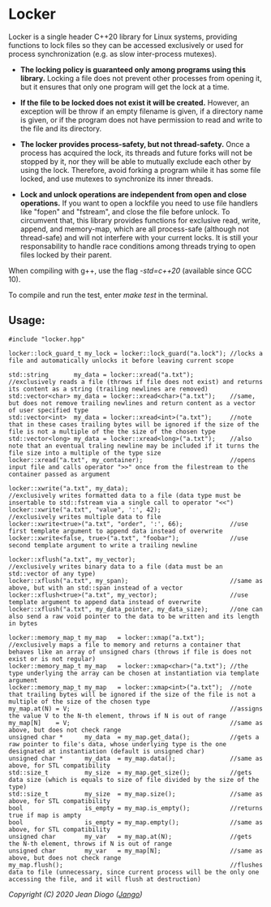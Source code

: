 # Locker

Locker is a single header C++20 library for Linux systems, providing functions to lock files so they can be accessed exclusively or used for process synchronization (e.g. as slow inter-process mutexes).

- **The locking policy is guaranteed only among programs using this library.** Locking a file does not prevent other processes from opening it, but it ensures that only one program will get the lock at a time.

- **If the file to be locked does not exist it will be created.** However, an exception will be throw if an empty filename is given, if a directory name is given, or if the program does not have permission to read and write to the file and its directory.

- **The locker provides process-safety, but not thread-safety.** Once a process has acquired the lock, its threads and future forks will not be stopped by it, nor they will be able to mutually exclude each other by using the lock. Therefore, avoid forking a program while it has some file locked, and use mutexes to synchronize its inner threads.

- **Lock and unlock operations are independent from open and close operations.** If you want to open a lockfile you need to use file handlers like "fopen" and "fstream", and close the file before unlock. To circumvent that, this library provides functions for exclusive read, write, append, and memory-map, which are all process-safe (although not thread-safe) and will not interfere with your current locks. It is still your responsability to handle race conditions among threads trying to open files locked by their parent.

When compiling with g++, use the flag *-std=c++20* (available since GCC 10).

To compile and run the test, enter *make test* in the terminal.

## Usage:
```
#include "locker.hpp"

locker::lock_guard_t my_lock = locker::lock_guard("a.lock"); //locks a file and automatically unlocks it before leaving current scope

std::string       my_data = locker::xread("a.txt");          //exclusively reads a file (throws if file does not exist) and returns its content as a string (trailing newlines are removed)
std::vector<char> my_data = locker::xread<char>("a.txt");    //same, but does not remove trailing newlines and return content as a vector of user specified type
std::vector<int>  my_data = locker::xread<int>("a.txt");     //note that in these cases trailing bytes will be ignored if the size of the file is not a multiple of the the size of the chosen type
std::vector<long> my_data = locker::xread<long>("a.txt");    //also note that an eventual traling newline may be included if it turns the file size into a multiple of the type size
locker::xread("a.txt", my_container);                        //opens input file and calls operator ">>" once from the filestream to the container passed as argument

locker::xwrite("a.txt", my_data);                            //exclusively writes formatted data to a file (data type must be insertable to std::fstream via a single call to operator "<<")
locker::xwrite("a.txt", "value", ':', 42);                   //exclusively writes multiple data to file
locker::xwrite<true>("a.txt", "order", ':', 66);             //use first template argument to append data instead of overwrite
locker::xwrite<false, true>("a.txt", "foobar");              //use second template argument to write a trailing newline

locker::xflush("a.txt", my_vector);                          //exclusively writes binary data to a file (data must be an std::vector of any type)
locker::xflush("a.txt", my_span);                            //same as above, but with an std::span instead of a vector
locker::xflush<true>("a.txt", my_vector);                    //use template argument to append data instead of overwrite
locker::xflush("a.txt", my_data_pointer, my_data_size);      //one can also send a raw void pointer to the data to be written and its length in bytes

locker::memory_map_t my_map   = locker::xmap("a.txt");       //exclusively maps a file to memory and returns a container that behaves like an array of unsigned chars (throws if file is does not exist or is not regular)
locker::memory_map_t my_map   = locker::xmap<char>("a.txt"); //the type underlying the array can be chosen at instantiation via template argument
locker::memory_map_t my_map   = locker::xmap<int>("a.txt");  //note that trailing bytes will be ignored if the size of the file is not a multiple of the size of the chosen type
my_map.at(N) = V;                                            //assigns the value V to the N-th element, throws if N is out of range
my_map[N]    = V;                                            //same as above, but does not check range
unsigned char *      my_data  = my_map.get_data();           //gets a raw pointer to file's data, whose underlying type is the one designated at instantiation (default is unsigned char)
unsigned char *      my_data  = my_map.data();               //same as above, for STL compatibility
std::size_t          my_size  = my_map.get_size();           //gets data size (which is equals to size of file divided by the size of the type) 
std::size_t          my_size  = my_map.size();               //same as above, for STL compatibility
bool                 is_empty = my_map.is_empty();           //returns true if map is ampty
bool                 is_empty = my_map.empty();              //same as above, for STL compatibility
unsigned char        my_var   = my_map.at(N);                //gets the N-th element, throws if N is out of range
unsigned char        my_var   = my_map[N];                   //same as above, but does not check range
my_map.flush();                                              //flushes data to file (unnecessary, since current process will be the only one accessing the file, and it will flush at destruction)
```
*Copyright (C) 2020 Jean Diogo ([Jango](mailto:jeandiogo@gmail.com))*
